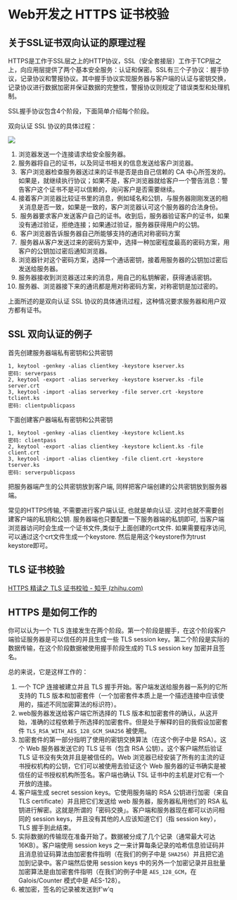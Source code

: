 # Web开发之 HTTPS 证书校验
## 关于SSL证书双向认证的原理过程
HTTPS是工作于SSL层之上的HTTP协议，SSL（安全套接层）工作于TCP层之上，向应用层提供了两个基本安全服务：认证和保密。SSL有三个子协议：握手协议，记录协议和警报协议。其中握手协议实现服务器与客户端的认证与密钥交换，记录协议进行数据加密并保证数据的完整性，警报协议则规定了错误类型和处理机制。

SSL握手协议包含4个阶段，下面简单介绍每个阶段。

双向认证 SSL 协议的具体过程：

![](https://pic4.zhimg.com/80/v2-6528a47e1ec49f81171b034bea94827f_720w.webp)

1. 浏览器发送一个连接请求给安全服务器。
2. 服务器将自己的证书，以及同证书相关的信息发送给客户浏览器。
3.  客户浏览器检查服务器送过来的证书是否是由自己信赖的 CA 中心所签发的。如果是，就继续执行协议；如果不是，客户浏览器就给客户一个警告消息：警告客户这个证书不是可以信赖的，询问客户是否需要继续。
4. 接着客户浏览器比较证书里的消息，例如域名和公钥，与服务器刚刚发送的相关消息是否一致，如果是一致的，客户浏览器认可这个服务器的合法身份。
5.  服务器要求客户发送客户自己的证书。收到后，服务器验证客户的证书，如果没有通过验证，拒绝连接；如果通过验证，服务器获得用户的公钥。
6.  客户浏览器告诉服务器自己所能够支持的通讯对称密码方案
7.  服务器从客户发送过来的密码方案中，选择一种加密程度最高的密码方案，用客户的公钥加过密后通知浏览器。
8. 浏览器针对这个密码方案，选择一个通话密钥，接着用服务器的公钥加过密后发送给服务器。
9. 服务器接收到浏览器送过来的消息，用自己的私钥解密，获得通话密钥。
10. 服务器、浏览器接下来的通讯都是用对称密码方案，对称密钥是加过密的。

上面所述的是双向认证 SSL 协议的具体通讯过程，这种情况要求服务器和用户双方都有证书。

## SSL 双向认证的例子
首先创建服务器端私有密钥和公共密钥

```
1, keytool -genkey -alias clientkey -keystore kserver.ks  
密码: serverpass  
2, keytool -export -alias serverkey -keystore kserver.ks -file server.crt  
3, keytool -import -alias serverkey -file server.crt -keystore tclient.ks  
密码: clientpublicpass
```

下面创建客户器端私有密钥和公共密钥

```
1, keytool -genkey -alias clientkey -keystore kclient.ks  
密码: clientpass  
2, keytool -export -alias clientkey -keystore kclient.ks -file client.crt  
3, keytool -import -alias clientkey -file client.crt -keystore tserver.ks  
密码: serverpublicpass
```

把服务器端产生的公共密钥放到客户端, 同样把客户端创建的公共密钥放到服务器端。

常见的HTTPS传输, 不需要进行客户端认证, 也就是单向认证. 这时也就不需要创建客户端的私钥和公钥. 服务器端也只要配置一下服务器端的私钥即可, 当客户端浏览器访问时会生成一个证书文件,类似于上面创建的crt文件. 如果需要程序访问,可以通过这个crt文件生成一个keystore. 然后是用这个keystore作为trust keystore即可。
## TLS 证书校验
[HTTPS 精读之 TLS 证书校验 - 知乎 (zhihu.com)](https://zhuanlan.zhihu.com/p/30655259)

## HTTPS 是如何工作的
你可以认为一个 TLS 连接发生在两个阶段。第一个阶段是握手，在这个阶段客户端验证服务器是可以信任的并且生成一些 TLS session key。第二个阶段是实际的数据传输，在这个阶段数据被使用握手阶段生成的 TLS session key 加密并且签名。

总的来说，它是这样工作的：

1. 一个 TCP 连接被建立并且 TLS 握手开始。客户端发送给服务器一系列的它所支持的 TLS 版本和加密套件（一个加密套件本质上是一个描述连接中应该使用的，描述不同加密算法的标识符）。
2. web服务器发送给客户端它所选择的 TLS 版本和加密套件的确认，从这开始，准确的过程依赖于所选择的加密套件。但是处于解释的目的我假设加密套件 `TLS_RSA_WITH_AES_128_GCM_SHA256` 被使用。
3. 加密套件的第一部分指明了使用的密钥交换算法（在这个例子中是 RSA）。这个 Web 服务器发送它的 TLS 证书（包含 RSA 公钥）。这个客户端然后验证 TLS 证书没有失效并且是被信任的。Web 浏览器已经安装了所有的主流的证书授权机构的公钥，它们可以被使用去验证这个 Web 服务器的证书确实是被信任的证书授权机构所签名。客户端也确认 TSL 证书中的主机是对它有一个开放的连接。
4. 客户端生成 secret session keys。它使用服务端的 RSA 公钥进行加密（来自 TLS certificate）并且把它们发送给 web 服务器，服务器私用他们的 RSA 私钥进行解密。这就是所谓的「密码交换」。客户端和服务器现在都可以访问相同的 session keys，并且没有其他的人应该知道它们（指 session key），TLS 握手到此结束。
5. 实际数据的传输现在准备开始了。数据被分成了几个记录（通常最大可达 16KB）。客户端使用 session keys 之一来计算每条记录的哈希信息验证码并且消息验证码算法由加密套件指明（在我们的例子中是 `SHA256`）并且把它追加到记录中。客户端然后使用 session keys 中的另外一个加密记录并且批量加密算法是由加密套件指明（在我们的例子中是 `AES_128_GCM`，在 Galois/Counter 模式中是 AES-128）。
6. 被加密，签名的记录被发送到f'w'q